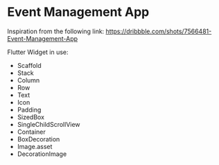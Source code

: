 # Event Management App

Inspiration from the following link:
https://dribbble.com/shots/7566481-Event-Management-App

Flutter Widget in use:
- Scaffold
- Stack
- Column
- Row
- Text
- Icon
- Padding
- SizedBox
- SingleChildScrollView
- Container
- BoxDecoration
- Image.asset
- DecorationImage